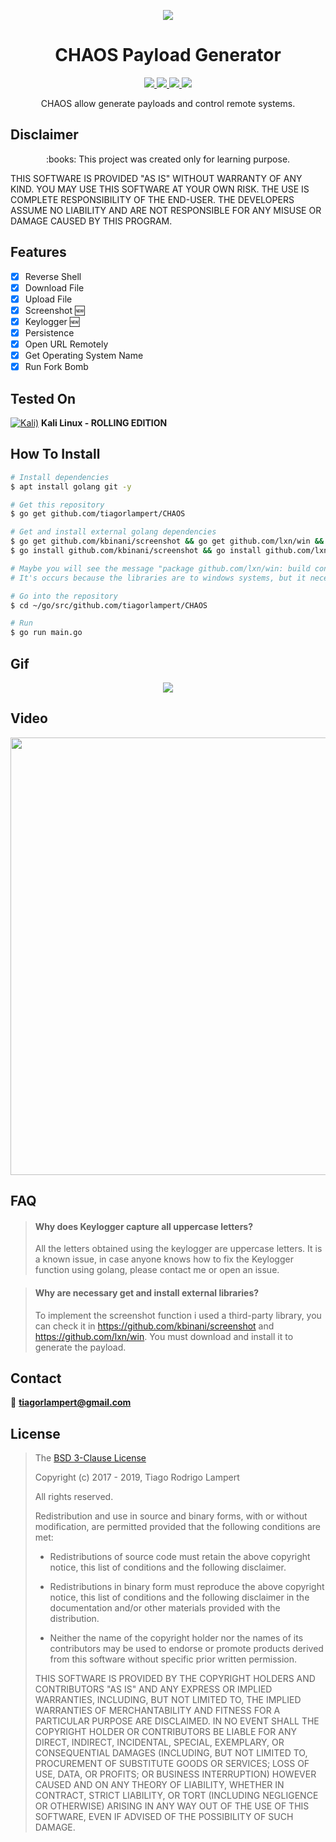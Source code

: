 <p align="center">
  <img src="https://raw.githubusercontent.com/tiagorlampert/CHAOS/master/content/logo.png">
</p>

<h1 align="center">CHAOS Payload Generator</h1>
<p align="center">
  <a href="https://golang.org/">
    <img src="https://img.shields.io/badge/Golang-1.11-blue.svg">
  </a>
  <a href="https://github.com/tiagorlampert/CHAOS/blob/master/LICENSE">
    <img src="https://img.shields.io/badge/License-BSD%203-lightgrey.svg">
  </a>
  <a href="https://github.com/tiagorlampert/CHAOS/blob/master/main.go">
    <img src="https://img.shields.io/badge/Release-3.0-red.svg">
  </a>
    <a href="https://opensource.org">
    <img src="https://img.shields.io/badge/Open%20Source-%E2%9D%A4-brightgreen.svg">
  </a>
</p>

<p align="center">
  CHAOS allow generate payloads and control remote systems.
</p>

## Disclaimer
<p align="center">
  :books: This project was created only for learning purpose.
</p>

THIS SOFTWARE IS PROVIDED "AS IS" WITHOUT WARRANTY OF ANY KIND. YOU MAY USE THIS SOFTWARE AT YOUR OWN RISK. THE USE IS COMPLETE RESPONSIBILITY OF THE END-USER. THE DEVELOPERS ASSUME NO LIABILITY AND ARE NOT RESPONSIBLE FOR ANY MISUSE OR DAMAGE CAUSED BY THIS PROGRAM.

## Features
- [x] Reverse Shell
- [x] Download File
- [x] Upload File
- [x] Screenshot :new:
- [x] Keylogger :new:
- [x] Persistence
- [x] Open URL Remotely
- [x] Get Operating System Name
- [x] Run Fork Bomb

## Tested On
[![Kali)](https://www.google.com/s2/favicons?domain=https://www.kali.org/)](https://www.kali.org) **Kali Linux - ROLLING EDITION**

## How To Install
```bash
# Install dependencies
$ apt install golang git -y

# Get this repository
$ go get github.com/tiagorlampert/CHAOS

# Get and install external golang dependencies
$ go get github.com/kbinani/screenshot && go get github.com/lxn/win && go get github.com/matishsiao/goInfo
$ go install github.com/kbinani/screenshot && go install github.com/lxn/win && go install github.com/matishsiao/goInfo

# Maybe you will see the message "package github.com/lxn/win: build constraints exclude all Go files".
# It's occurs because the libraries are to windows systems, but it necessary to build the payload.

# Go into the repository
$ cd ~/go/src/github.com/tiagorlampert/CHAOS

# Run
$ go run main.go
```

## Gif
<p align="center">
<img src="https://github.com/tiagorlampert/CHAOS/blob/master/content/screenshot.gif">
</p>

## Video
<p align="center">
<a href="https://www.youtube.com/watch?v=Fq_0yDPFjYE">
  <img src="https://img.youtube.com/vi/Fq_0yDPFjYE/maxresdefault.jpg" width="700"/>
</a></p>

## FAQ
> #### Why does Keylogger capture all uppercase letters?
> All the letters obtained using the keylogger are uppercase letters. It is a known issue, in case anyone knows how to fix the Keylogger function using golang, please contact me or open an issue.

> #### Why are necessary get and install external libraries?
> To implement the screenshot function i used a third-party library, you can check it in https://github.com/kbinani/screenshot and https://github.com/lxn/win. You must download and install it to generate the payload.

## Contact
:email: **tiagorlampert@gmail.com**

## License

>The [BSD 3-Clause License](https://opensource.org/licenses/BSD-3-Clause)
>
>Copyright (c) 2017 - 2019, Tiago Rodrigo Lampert
>
>All rights reserved.
>
>Redistribution and use in source and binary forms, with or without modification, are permitted provided that the following conditions are met:
>
>* Redistributions of source code must retain the above copyright notice, this
  list of conditions and the following disclaimer.
>
>* Redistributions in binary form must reproduce the above copyright notice,
  this list of conditions and the following disclaimer in the documentation
and/or other materials provided with the distribution.
>
>* Neither the name of the copyright holder nor the names of its
  contributors may be used to endorse or promote products derived from
this software without specific prior written permission.
>
>THIS SOFTWARE IS PROVIDED BY THE COPYRIGHT HOLDERS AND CONTRIBUTORS "AS IS"
AND ANY EXPRESS OR IMPLIED WARRANTIES, INCLUDING, BUT NOT LIMITED TO, THE
IMPLIED WARRANTIES OF MERCHANTABILITY AND FITNESS FOR A PARTICULAR PURPOSE ARE
DISCLAIMED. IN NO EVENT SHALL THE COPYRIGHT HOLDER OR CONTRIBUTORS BE LIABLE
FOR ANY DIRECT, INDIRECT, INCIDENTAL, SPECIAL, EXEMPLARY, OR CONSEQUENTIAL
DAMAGES (INCLUDING, BUT NOT LIMITED TO, PROCUREMENT OF SUBSTITUTE GOODS OR
SERVICES; LOSS OF USE, DATA, OR PROFITS; OR BUSINESS INTERRUPTION) HOWEVER
CAUSED AND ON ANY THEORY OF LIABILITY, WHETHER IN CONTRACT, STRICT LIABILITY,
OR TORT (INCLUDING NEGLIGENCE OR OTHERWISE) ARISING IN ANY WAY OUT OF THE USE
OF THIS SOFTWARE, EVEN IF ADVISED OF THE POSSIBILITY OF SUCH DAMAGE.
